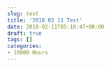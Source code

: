 ```yaml
---
slug: test
title: '2018 02 11 Test'
date: 2018-02-11T05:18:47+08:00
draft: true
tags: []
categories:
- 10000 Hours
---
```


